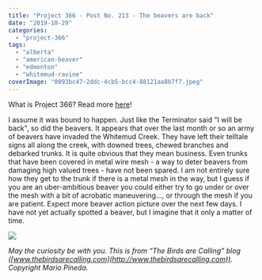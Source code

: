 ```yaml
---
title: "Project 366 - Post No. 213 - The beavers are back"
date: "2019-10-29"
categories: 
  - "project-366"
tags: 
  - "alberta"
  - "american-beaver"
  - "edmonton"
  - "whitemud-ravine"
coverImage: "0093bc47-2ddc-4cb5-bcc4-88121aa8b7f7.jpeg"
---
```


What is Project 366? Read more [here](https://thebirdsarecalling.com/2019/03/29/project-366/)!

I assume it was bound to happen. Just like the Terminator said "I will be back", so did the beavers. It appears that over the last month or so an army of beavers have invaded the Whitemud Creek. They have left their telltale signs all along the creek, with downed trees, chewed branches and debarked trunks. It is quite obvious that they mean business. Even trunks that have been covered in metal wire mesh - a way to deter beavers from damaging high valued trees - have not been spared. I am not entirely sure how they get to the trunk if there is a metal mesh in the way, but I guess if you are an uber-ambitious beaver you could either try to go under or over the mesh with a bit of acrobatic maneuvering..., or through the mesh if you are patient. Expect more beaver action picture over the next few days. I have not yet actually spotted a beaver, but I imagine that it only a matter of time.

![](https://thebirdsarecallingandimustgo.files.wordpress.com/2019/10/0093bc47-2ddc-4cb5-bcc4-88121aa8b7f7.jpeg?w=1024)

_May the curiosity be with you. This is from “The Birds are Calling” blog ([www.thebirdsarecalling.com](http://www.thebirdsarecalling.com)). Copyright Mario Pineda._

